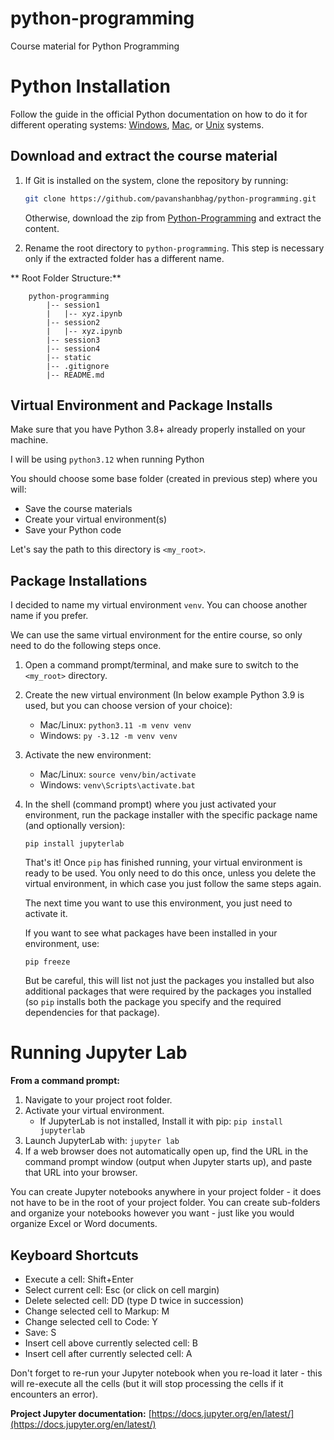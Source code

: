 # python-programming
Course material for Python Programming


# Python Installation

Follow the guide in the official Python documentation on how to do it for different operating systems: [Windows](https://docs.python.org/3/using/windows.html#installation-steps), [Mac](https://docs.python.org/3/using/mac.html#getting-and-installing-macpython), or [Unix](https://docs.python.org/3/using/unix.html#getting-and-installing-the-latest-version-of-python) systems.


## Download and extract the course material
1. If Git is installed on the system, clone the repository by running: 
    ```bash
    git clone https://github.com/pavanshanbhag/python-programming.git
    ```
   Otherwise, download the zip from [Python-Programming](https://github.com/pavanshanbhag/python-programming/archive/refs/heads/main.zip) and extract the content.

2. Rename the root directory to `python-programming`. This step is necessary only if the extracted folder has a different name.

** Root Folder Structure:**
```plaintext
    python-programming
        |-- session1
        |   |-- xyz.ipynb
        |-- session2
        |   |-- xyz.ipynb
        |-- session3
        |-- session4
        |-- static
        |-- .gitignore
        |-- README.md
```

## Virtual Environment and Package Installs

Make sure that you have Python 3.8+ already properly installed on your machine.

I will be using `python3.12` when running Python

You should choose some base folder (created in previous step) where you will:
- Save the course materials
- Create your virtual environment(s)
- Save your Python code

Let's say the path to this directory is `<my_root>`.


## Package Installations

I decided to name my virtual environment `venv`. You can choose another name if you prefer.

We can use the same virtual environment for the entire course, so only need to do the following steps once.

1. Open a command prompt/terminal, and make sure to switch to the `<my_root>` directory.

2. Create the new virtual environment (In below example Python 3.9 is used, but you can choose version of your choice):
    - Mac/Linux: `python3.11 -m venv venv`
    - Windows: `py -3.12 -m venv venv`

3. Activate the new environment:
    - Mac/Linux: `source venv/bin/activate`
    - Windows: `venv\Scripts\activate.bat`

4. In the shell (command prompt) where you just activated your environment, run the package installer with the specific package name (and optionally version):
    ```
    pip install jupyterlab
    ```

   That's it! Once `pip` has finished running, your virtual environment is ready to be used. 
   You only need to do this once, unless you delete the virtual environment, in which case you just follow the same steps again.

   The next time you want to use this environment, you just need to activate it.

   If you want to see what packages have been installed in your environment, use:
    ```
    pip freeze
    ```

   But be careful, this will list not just the packages you installed but also additional packages that were required by the packages you installed (so `pip` installs both the package you specify and the required dependencies for that package).


# Running Jupyter Lab

**From a command prompt:**
1. Navigate to your project root folder.
2. Activate your virtual environment.
    - If JupyterLab is not installed, Install it with pip: `pip install jupyterlab`
3. Launch JupyterLab with: `jupyter lab`
4. If a web browser does not automatically open up, find the URL in the command prompt window (output when Jupyter starts up), and paste that URL into your browser.

You can create Jupyter notebooks anywhere in your project folder - it does not have to be in the root of your project folder. You can create sub-folders and organize your notebooks however you want - just like you would organize Excel or Word documents.

## Keyboard Shortcuts

- Execute a cell: Shift+Enter
- Select current cell: Esc (or click on cell margin)
- Delete selected cell: DD (type D twice in succession)
- Change selected cell to Markup: M
- Change selected cell to Code: Y
- Save: S
- Insert cell above currently selected cell: B
- Insert cell after currently selected cell: A

Don't forget to re-run your Jupyter notebook when you re-load it later - this will re-execute all the cells (but it will stop processing the cells if it encounters an error).

**Project Jupyter documentation:** [https://docs.jupyter.org/en/latest/](https://docs.jupyter.org/en/latest/)
